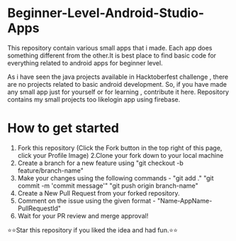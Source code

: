 # Beginner-Level-Android-Studio-Apps
This repository contain various small apps that i made. Each app does something different from the other.It is best place to find basic code for everything related to android apps for beginner level. 

As i have seen the java projects available in Hacktoberfest challenge , there are no projects related to basic android development. So, if you have made any small app just for yourself or for learning , contribute it here. Repository contains my small projects too likelogin app using firebase.

# How to get started
1. Fork this repository (Click the Fork button in the top right of this page, click your Profile Image)
2.Clone your fork down to your local machine
3. Create a branch for a new feature using "git checkout -b feature/branch-name"
4. Make your changes using the following commands - "git add ."   "git commit -m 'commit message'"    "git push origin branch-name"
5. Create a New Pull Request from your forked repository.
6. Comment on the issue using the given format - "Name-AppName-PullRequestId"
7. Wait for your PR review and merge approval!


⭐⭐Star this repository if you liked the idea and had fun.⭐⭐
